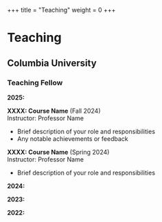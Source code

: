 +++
title = "Teaching"
weight = 0
+++


# Teaching

## Columbia University

### **Teaching Fellow**


**2025:**

**XXXX: Course Name** (Fall 2024)  
Instructor: Professor Name  
- Brief description of your role and responsibilities
- Any notable achievements or feedback

**XXXX: Course Name** (Spring 2024)  
Instructor: Professor Name  
- Brief description of your role and responsibilities


**2024:**

**2023:**


**2022:**

